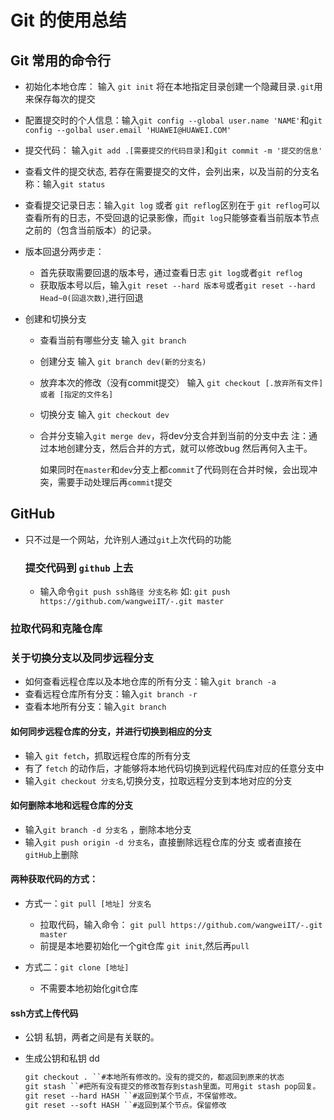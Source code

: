 # Git 的使用总结

## Git 常用的命令行
+ 初始化本地仓库： 输入 `git init` 将在本地指定目录创建一个隐藏目录`.git`用来保存每次的提交

+ 配置提交时的个人信息：输入`git config --global user.name 'NAME'`和`git config --golbal user.email 'HUAWEI@HUAWEI.COM'`

+ 提交代码： 输入`git add .[需要提交的代码目录]`和`git commit -m '提交的信息'`

+ 查看文件的提交状态, 若存在需要提交的文件，会列出来，以及当前的分支名称：输入`git status`

+ 查看提交记录日志：输入`git log` 或者 `git reflog`区别在于 `git reflog`可以查看所有的日志，不受回退的记录影像，而`git log`只能够查看当前版本节点之前的（包含当前版本）的记录。

+ 版本回退分两步走：
  - 首先获取需要回退的版本号，通过查看日志 `git log`或者`git reflog`
  - 获取版本号以后，输入`git reset --hard 版本号`或者`git reset --hard Head~0(回退次数)`,进行回退 

+ 创建和切换分支
  - 查看当前有哪些分支 输入 `git branch`

  - 创建分支 输入 `git branch dev(新的分支名)`

  - 放弃本次的修改（没有commit提交） 输入 `git checkout [.放弃所有文件] 或者 [指定的文件名]`

  - 切换分支 输入 `git checkout dev` 

  - 合并分支输入`git merge dev`，将dev分支合并到当前的分支中去  注：通过本地创建分支，然后合并的方式，就可以修改bug 然后再何入主干。

    如果同时在`master`和`dev`分支上都`commit`了代码则在合并时候，会出现冲突，需要手动处理后再`commit`提交
    
## GitHub
+ 只不过是一个网站，允许别人通过`git`上次代码的功能

  ### 提交代码到 `github` 上去
  + 输入命令`git push ssh路径 分支名称`
    如: `git push https://github.com/wangweiIT/-.git master`
    
### 拉取代码和克隆仓库

### 关于切换分支以及同步远程分支
  + 如何查看远程仓库以及本地仓库的所有分支：输入`git branch -a`
  + 查看远程仓库所有分支：输入`git branch -r`
  + 查看本地所有分支：输入`git branch`
#### 如何同步远程仓库的分支，并进行切换到相应的分支
  + 输入 `git fetch`，抓取远程仓库的所有分支
  + 有了 `fetch` 的动作后，才能够将本地代码切换到远程代码库对应的任意分支中
  + 输入`git checkout 分支名`,切换分支，拉取远程分支到本地对应的分支
#### 如何删除本地和远程仓库的分支
  + 输入`git branch -d 分支名` ，删除本地分支
  + 输入`git push origin -d 分支名`，直接删除远程仓库的分支 或者直接在`gitHub`上删除
#### 两种获取代码的方式：
  + 方式一：`git pull [地址] 分支名`
    - 拉取代码，输入命令： `git pull https://github.com/wangweiIT/-.git master `
    - 前提是本地要初始化一个git仓库 `git init`,然后再`pull`

  + 方式二：`git clone [地址]`
    - 不需要本地初始化git仓库
#### ssh方式上传代码
- 公钥 私钥，两者之间是有关联的。
- 生成公钥和私钥 dd 






















  ```md
  git checkout . ``#本地所有修改的。没有的提交的，都返回到原来的状态
  git stash ``#把所有没有提交的修改暂存到stash里面。可用git stash pop回复。
  git reset --hard HASH ``#返回到某个节点，不保留修改。
  git reset --soft HASH ``#返回到某个节点。保留修改
  ```

